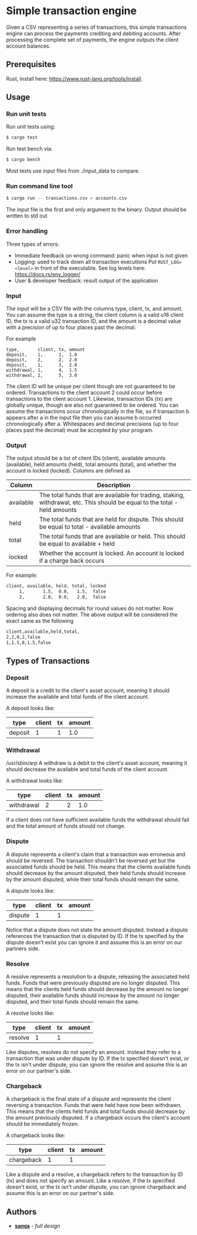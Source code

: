 # Simple transaction engine

Given a CSV representing a series of transactions, this simple transactions engine
can process the payments crediting and debiting accounts. After processing the complete set
of payments, the engine outputs the client account balances.


## Prerequisites

Rust, install here: https://www.rust-lang.org/tools/install.


## Usage

### Run unit tests

Run unit tests using:

```sh
$ cargo test
```

Run test bench via:
```sh
$ cargo bench
```

Most tests use input files from ./input_data to compare.


### Run command line tool

```sh
$ cargo run -- transactions.csv > accounts.csv
```

The input file is the first and only argument to the binary. Output should be written to std out


### Error handling

Three types of errors:
- Immediate feedback on wrong command: panic when input is not given
- Logging: used to track down all transaction executions
  Put `RUST_LOG=<level>` in front of the executable. See log levels here: https://docs.rs/env_logger/
- User & developer feedback: result output of the application


### Input

The input will be a CSV file with the columns type, client, tx, and amount. You can assume the
type is a string, the client column is a valid u16 client ID, the tx is a valid u32 transaction ID, and
the amount is a decimal value with a precision of up to four places past the decimal.

For example
```csv
type,       client, tx, amount
deposit,    1,      1,  1.0
deposit,    2,      2,  2.0
deposit,    1,      3,  2.0
withdrawal, 1,      4,  1.5
withdrawal, 2,      5,  3.0
```

The client ID will be unique per client though are not guaranteed to be ordered. Transactions to
the client account 2 could occur before transactions to the client account 1. Likewise,
transaction IDs (tx) are globally unique, though are also not guaranteed to be ordered. You can
assume the transactions occur chronologically in the file, so if transaction b appears after a in
the input file then you can assume b occurred chronologically after a. Whitespaces and decimal
precisions (up to four places past the decimal) must be accepted by your program.


### Output

The output should be a list of client IDs (client), available amounts (available), held amounts
(held), total amounts (total), and whether the account is locked (locked). Columns are defined
as

| Column    | Description                                                                                                                |
| --------- | -------------------------------------------------------------------------------------------------------------------------- |
| available | The total funds that are available for trading, staking, withdrawal, etc. This should be equal to the total - held amounts |
| held      | The total funds that are held for dispute. This should be equal to total - available amounts                               |
| total     | The total funds that are available or held. This should be equal to available + held                                       |
| locked    | Whether the account is locked. An account is locked if a charge back occurs                                                |

For example:

```sh
client, available, held, total, locked
     1,       1.5,  0.0,   1.5,  false
     2,       2.0,  0.0,   2.0,  false
```

Spacing and displaying decimals for round values do not matter. Row ordering also does not
matter. The above output will be considered the exact same as the following

```sh
client,available,held,total,
2,2,0,2,false
1,1.5,0,1.5,false
```


## Types of Transactions

### Deposit

A deposit is a credit to the client's asset account, meaning it should increase the available and
total funds of the client account.

A deposit looks like:

| type    | client | tx  | amount |
| ------- | ------ | --- | ------ |
| deposit | 1      | 1   | 1.0    |


### Withdrawal
/usr/sbin/arp
A withdraw is a debit to the client's asset account, meaning it should decrease the available and
total funds of the client account.

A withdrawal looks like:

| type       | client | tx  | amount |
| ---------- | ------ | --- | ------ |
| withdrawal | 2      | 2   | 1.0    |

If a client does not have sufficient available funds the withdrawal should fail and the total amount
of funds should not change.


### Dispute

A dispute represents a client's claim that a transaction was erroneous and should be reversed.
The transaction shouldn't be reversed yet but the associated funds should be held. This means
that the clients available funds should decrease by the amount disputed, their held funds should
increase by the amount disputed, while their total funds should remain the same.

A dispute looks like:

| type    | client | tx  | amount |
| ------- | ------ | --- | ------ |
| dispute | 1      | 1   |        |

Notice that a dispute does not state the amount disputed. Instead a dispute references the
transaction that is disputed by ID. If the tx specified by the dispute doesn't exist you can ignore it
and assume this is an error on our partners side.


### Resolve

A resolve represents a resolution to a dispute, releasing the associated held funds. Funds that
were previously disputed are no longer disputed. This means that the clients held funds should
decrease by the amount no longer disputed, their available funds should increase by the
amount no longer disputed, and their total funds should remain the same.

A resolve looks like:

| type    | client | tx  | amount |
| ------- | ------ | --- | ------ |
| resolve | 1      | 1   |        |

Like disputes, resolves do not specify an amount. Instead they refer to a transaction that was
under dispute by ID. If the tx specified doesn't exist, or the tx isn't under dispute, you can ignore
the resolve and assume this is an error on our partner's side.


### Chargeback

A chargeback is the final state of a dispute and represents the client reversing a transaction.
Funds that were held have now been withdrawn. This means that the clients held funds and
total funds should decrease by the amount previously disputed. If a chargeback occurs the
client's account should be immediately frozen.

A chargeback looks like:

| type       | client | tx  | amount |
| ---------- | ------ | --- | ------ |
| chargeback | 1      | 1   |        |

Like a dispute and a resolve, a chargeback refers to the transaction by ID (tx) and does not
specify an amount. Like a resolve, if the tx specified doesn't exist, or the tx isn't under dispute,
you can ignore chargeback and assume this is an error on our partner's side.


## Authors

* **[samja](sam.jaques@me.com)** - *full design*
